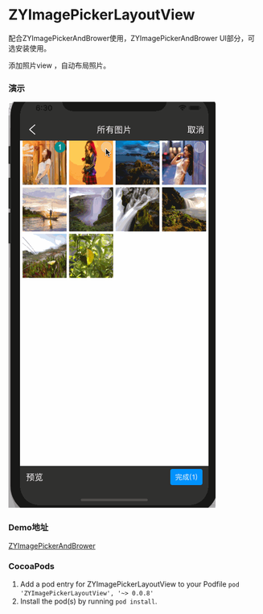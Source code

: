 
# ZYImagePickerLayoutView
配合ZYImagePickerAndBrower使用，ZYImagePickerAndBrower UI部分，可选安装使用。

添加照片view ，自动布局照片。

### 演示

![image](https://github.com/RainManGO/ZYImagePickerLayoutView/blob/master/imagePickerLayoutDemo.gif)

### Demo地址

[ZYImagePickerAndBrower](https://github.com/RainManGO/ZYImagePickerAndBrower)

### CocoaPods

1. Add a pod entry for ZYImagePickerLayoutView to your Podfile `pod 'ZYImagePickerLayoutView', '~> 0.0.8'`
2. Install the pod(s) by running `pod install`.
